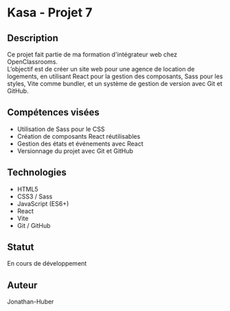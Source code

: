 # Kasa - Projet 7

## Description

Ce projet fait partie de ma formation d'intégrateur web chez OpenClassrooms.  
L’objectif est de créer un site web pour une agence de location de logements, en utilisant React pour la gestion des composants, Sass pour les styles, Vite comme bundler, et un système de gestion de version avec Git et GitHub.

## Compétences visées

- Utilisation de Sass pour le CSS
- Création de composants React réutilisables
- Gestion des états et événements avec React
- Versionnage du projet avec Git et GitHub

## Technologies

- HTML5
- CSS3 / Sass
- JavaScript (ES6+)
- React
- Vite
- Git / GitHub

## Statut

En cours de développement

## Auteur

Jonathan-Huber
